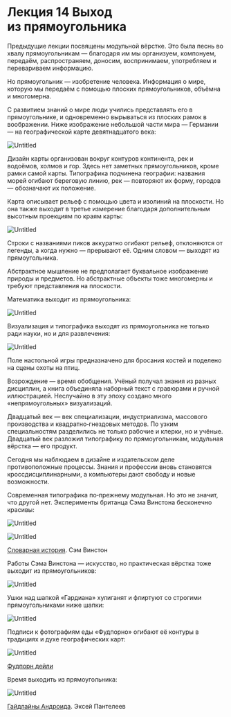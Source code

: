 # Лекция 14 Выход из прямоугольника

Предыдущие лекции посвящены модульной вёрстке. Это была песнь во хвалу прямоугольникам — благодаря им мы организуем, компонуем, передаём, распространяем, доносим, воспринимаем, употребляем и перевариваем информацию.

Но прямоугольник — изобретение человека. Информация о мире, которую мы передаём с помощью плоских прямоугольников, объёмна и многомерна.

С развитием знаний о мире люди учились представлять его в прямоугольнике, и одновременно вырываться из плоских рамок в воображении. Ниже изображение небольшой части мира — Германии — на географической карте девятнадцатого века:

![Untitled](Home/База%20знаний/Школа%20редакторов/Типографика%20и%20вёрстка/Лекция%2014%20Выход%20из%20прямоугольника/Untitled.png)

Дизайн карты организован вокруг контуров континента, рек и водоёмов, холмов и гор. Здесь нет заметных прямоугольников, кроме рамки самой карты. Типографика подчинена географии: названия морей огибают береговую линию, рек — повторяют их форму, городов — обозначают их положение.

Карта описывает рельеф с помощью цвета и изолиний на плоскости. Но она также выходит в третье измерение благодаря дополнительным высотным проекциям по краям карты:

![Untitled](Home/База%20знаний/Школа%20редакторов/Типографика%20и%20вёрстка/Лекция%2014%20Выход%20из%20прямоугольника/Untitled%201.png)

Строки с названиями пиков аккуратно огибают рельеф, отклоняются от легенды, а когда нужно — прерывают её. Одним словом — выходят из прямоугольника.

Абстрактное мышление не предполагает буквальное изображение природы и предметов. Но абстрактные объекты тоже многомерны и требуют представления на плоскости.

Математика выходит из прямоугольника:

![Untitled](Home/База%20знаний/Школа%20редакторов/Типографика%20и%20вёрстка/Лекция%2014%20Выход%20из%20прямоугольника/Untitled%202.png)

Визуализация и типографика выходят из прямоугольника не только ради науки, но и для развлечения:

![Untitled](Home/База%20знаний/Школа%20редакторов/Типографика%20и%20вёрстка/Лекция%2014%20Выход%20из%20прямоугольника/Untitled%203.png)

Поле настольной игры предназначено для бросания костей и поделено на сцены охоты на птиц.

Возрождение — время обобщения. Учёный получал знания из разных дисциплин, а книга объединяла наборный текст с гравюрами и ручной иллюстрацией. Неслучайно в эту эпоху создано много «непрямоугольных» визуализаций.

Двадцатый век — век специализации, индустриализма, массового производства и квадратно‑гнездовых методов. По узким специальностям разделились не только рабочие и клерки, но и учёные. Двадцатый век разложил типографику по прямоугольникам, модульная вёрстка — его продукт.

Сегодня мы наблюдаем в дизайне и издательском деле противоположные процессы. Знания и профессии вновь становятся кроссдисциплинарными, а компьютеры дают свободу и новые возможности.

Современная типографика по‑прежнему модульная. Но это не значит, что другой нет. Эксперименты британца Сэма Винстона бесконечно красивы:

![Untitled](Home/База%20знаний/Школа%20редакторов/Типографика%20и%20вёрстка/Лекция%2014%20Выход%20из%20прямоугольника/Untitled%204.png)

![Untitled](Home/База%20знаний/Школа%20редакторов/Типографика%20и%20вёрстка/Лекция%2014%20Выход%20из%20прямоугольника/Untitled%205.png)

[Словарная история](http://www.dictionarystory.blogspot.ru/). Сэм Винстон

Работы Сэма Винстона — искусство, но практическая вёрстка тоже выходит из прямоугольников:

![Untitled](Home/База%20знаний/Школа%20редакторов/Типографика%20и%20вёрстка/Лекция%2014%20Выход%20из%20прямоугольника/Untitled%206.png)

Ушки над шапкой «Гардиана» хулиганят и флиртуют со строгими прямоугольниками ниже шапки:

![Untitled](Home/База%20знаний/Школа%20редакторов/Типографика%20и%20вёрстка/Лекция%2014%20Выход%20из%20прямоугольника/Untitled%207.png)

Подписи к фотографиям еды «Фудпорно» огибают её контуры в традициях и духе географических карт:

![Untitled](Home/База%20знаний/Школа%20редакторов/Типографика%20и%20вёрстка/Лекция%2014%20Выход%20из%20прямоугольника/Untitled%208.png)

[Фудпорн дейли](http://foodporndaily.com/)

Время выходить из прямоугольника:

![Untitled](Home/База%20знаний/Школа%20редакторов/Типографика%20и%20вёрстка/Лекция%2014%20Выход%20из%20прямоугольника/Untitled%209.png)

[Гайдлайны Андроида](http://utto.livejournal.com/29683.html). Эксей Пантелеев